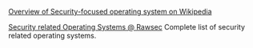 
[Overview of Security-focused operating system on Wikipedia](https://en.wikipedia.org/wiki/Security-focused_operating_system)

[Security related Operating Systems @ Rawsec](http://list.rawsec.ml/operating_systems.html)
Complete list of security related operating systems.
